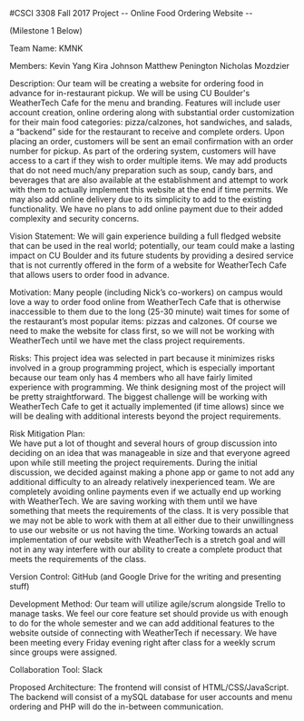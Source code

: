 #CSCI 3308 Fall 2017 Project
-- Online Food Ordering Website --

(Milestone 1 Below)

Team Name: KMNK

Members: 
Kevin Yang
Kira Johnson
Matthew Penington
Nicholas Mozdzier

Description: 
Our team will be creating a website for ordering food in advance for in-restaurant pickup. We will be using CU Boulder's WeatherTech Cafe for the menu and branding. Features will include user account creation, online ordering along with substantial order customization for their main food categories: pizza/calzones, hot sandwiches, and salads, a “backend” side for the restaurant to receive and complete orders. Upon placing an order, customers will be sent an email confirmation with an order number for pickup. As part of the ordering system, customers will have access to a cart if they wish to order multiple items. 
We may add products that do not need much/any preparation such as soup, candy bars, and beverages that are also available at the establishment and attempt to work with them to actually implement this website at the end if time permits. We may also add online delivery due to its simplicity to add to the existing functionality. We have no plans to add online payment due to their added complexity and security concerns. 


Vision Statement:
We will gain experience building a full fledged website that can be used in the real world; potentially, our team could make a lasting impact on CU Boulder and its future students by providing a desired service that is not currently offered in the form of a website for WeatherTech Cafe that allows users to order food in advance.

Motivation:
Many people (including Nick’s co-workers) on campus would love a way to order food online from WeatherTech Cafe that is otherwise inaccessible to them due to the long (25-30 minute) wait times for some of the restaurant’s most popular items: pizzas and calzones. Of course we need to make the website for class first, so we will not be working with WeatherTech until we have met the class project requirements.

Risks: 
This project idea was selected in part because it minimizes risks involved in a group programming project, which is especially important because our team only has 4 members who all have fairly limited experience with programming. We think designing most of the project will be pretty straightforward. The biggest challenge will be working with WeatherTech Cafe to get it actually implemented (if time allows) since we will be dealing with additional interests beyond the project requirements. 

Risk Mitigation Plan:  
We have put a lot of thought and several hours of group discussion into deciding on an idea that was manageable in size and that everyone agreed upon while still meeting the project requirements. During the initial discussion, we decided against making a phone app or game to not add any additional difficulty to an already relatively inexperienced team. We are completely avoiding online payments even if we actually end up working with WeatherTech. We are saving working with them until we have something that meets the requirements of the class. It is very possible that we may not be able to work with them at all either due to their unwillingness to use our website or us not having the time. Working towards an actual implementation of our website with WeatherTech is a stretch goal and will not in any way interfere with our ability to create a complete product that meets the requirements of the class. 

Version Control: GitHub (and Google Drive for the writing and presenting stuff)

Development Method: 
Our team will utilize agile/scrum alongside Trello to manage tasks. We feel our core feature set should provide us with enough to do for the whole semester and we can add additional features to the website outside of connecting with WeatherTech if necessary. We have been meeting every Friday evening right after class for a weekly scrum since groups were assigned.

Collaboration Tool: Slack

Proposed Architecture: 
The frontend will consist of HTML/CSS/JavaScript. The backend will consist of a mySQL database for user accounts and menu ordering and PHP will do the in-between communication. 
